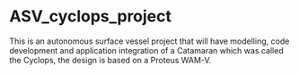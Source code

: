 # ASV_cyclops_project
This is an autonomous surface vessel project that will have modelling, code development and application integration of a Catamaran which was called the Cyclops, the design is based on a Proteus WAM-V.
